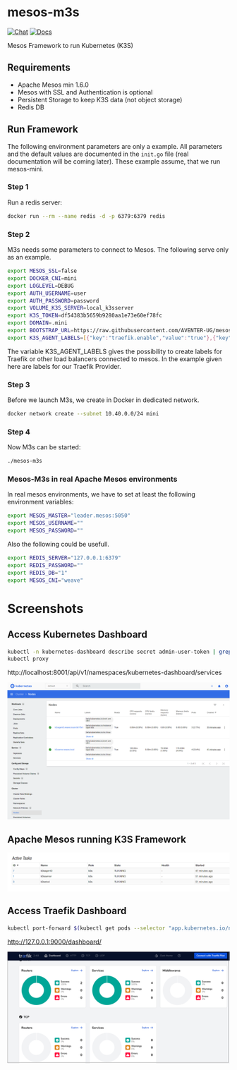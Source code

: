 # mesos-m3s

[![Chat](https://img.shields.io/static/v1?label=Chat&message=Support&color=brightgreen)](https://matrix.to/#/#mesosk3s:matrix.aventer.biz?via=matrix.aventer.biz)
[![Docs](https://img.shields.io/static/v1?label=Docs&message=Support&color=brightgreen)](https://aventer-ug.github.io/mesos-m3s/index.html)

Mesos Framework to run Kubernetes (K3S)

## Requirements

- Apache Mesos min 1.6.0
- Mesos with SSL and Authentication is optional
- Persistent Storage to keep K3S data (not object storage)
- Redis DB

## Run Framework

The following environment parameters are only a example. All parameters and the default values are documented in
the `init.go` file (real documentation will be coming later). These example assume, that we run mesos-mini.

### Step 1

Run a redis server:

```Bash
docker run --rm --name redis -d -p 6379:6379 redis
```

### Step 2

M3s needs some parameters to connect to Mesos. The following serve only as an example.

```Bash
export MESOS_SSL=false
export DOCKER_CNI=mini
export LOGLEVEL=DEBUG
export AUTH_USERNAME=user
export AUTH_PASSWORD=password
export VOLUME_K3S_SERVER=local_k3sserver
export K3S_TOKEN=df54383b5659b9280aa1e73e60ef78fc
export DOMAIN=.mini
export BOOTSTRAP_URL=https://raw.githubusercontent.com/AVENTER-UG/mesos-m3s/master/bootstrap/bootstrap.sh
export K3S_AGENT_LABELS=[{"key":"traefik.enable","value":"true"},{"key":"traefik.http.routers.m3s.entrypoints","value":"web"},{"key":"traefik.http.routers.m3s.service","value":"m3s-http"},{"key":"traefik.http.routers.m3s.rule","value":"HostRegexp(`example.com`, `{subdomain:[a-z]+}.example.com`)"}]
```

The variable K3S_AGENT_LABELS gives the possibility to create labels for Traefik or other load balancers connected to mesos. In the example given here are labels for our Traefik Provider.

### Step 3 

Before we launch M3s, we create in Docker in dedicated network.

```Bash
docker network create --subnet 10.40.0.0/24 mini
```

### Step 4

Now M3s can be started:

```Bash
./mesos-m3s
```

### Mesos-M3s in real Apache Mesos environments

In real mesos environments, we have to set at least the following environment variables:

```Bash
export MESOS_MASTER="leader.mesos:5050"
export MESOS_USERNAME=""
export MESOS_PASSWORD=""
```

Also the following could be usefull.

```Bash
export REDIS_SERVER="127.0.0.1:6379"
export REDIS_PASSWORD=""
export REDIS_DB="1"
export MESOS_CNI="weave"
```

# Screenshots

## Access Kubernetes Dashboard

```bash
kubectl -n kubernetes-dashboard describe secret admin-user-token | grep '^token'
kubectl proxy
```

http://localhost:8001/api/v1/namespaces/kubernetes-dashboard/services


![image_2021-05-01-15-09-30](vx_images/image_2021-05-01-15-09-30.png)

## Apache Mesos running K3S Framework

![image_2021-05-01-15-10-54](vx_images/image_2021-05-01-15-10-54.png)

## Access Traefik Dashboard

```bash
kubectl port-forward $(kubectl get pods --selector "app.kubernetes.io/name=traefik" --output=name -n kube-system) -n kube-system 9000:9000
```

http://127.0.0.1:9000/dashboard/


![image_2021-06-13-17-15-45](vx_images/image_2021-06-13-17-15-45.png)
